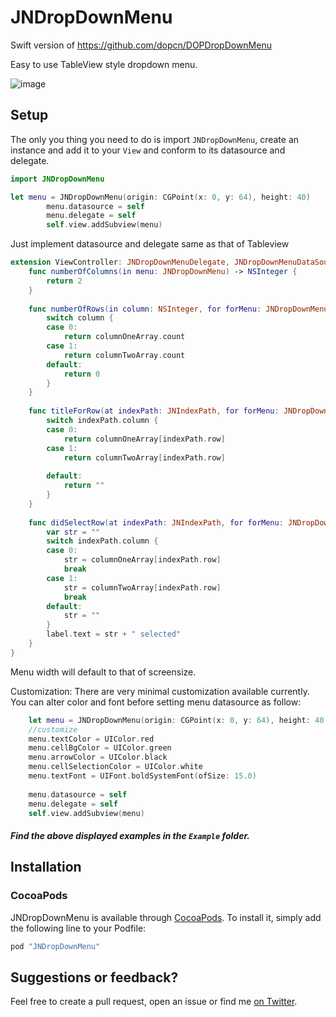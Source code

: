 # JNDropDownMenu
Swift version of https://github.com/dopcn/DOPDropDownMenu

Easy to use TableView style dropdown menu.

![image](https://github.com/javalnanda/JNDropDownMenu/blob/master/Example/JNDropDownSample/demo.gif)

## Setup
The only you thing you need to do is import `JNDropDownMenu`, create an instance and add it to your `View` and conform to its datasource and delegate.
```swift
import JNDropDownMenu
```
```swift
let menu = JNDropDownMenu(origin: CGPoint(x: 0, y: 64), height: 40)
        menu.datasource = self
        menu.delegate = self
        self.view.addSubview(menu)
```

Just implement datasource and delegate same as that of Tableview

```swift
extension ViewController: JNDropDownMenuDelegate, JNDropDownMenuDataSource {
    func numberOfColumns(in menu: JNDropDownMenu) -> NSInteger {
        return 2
    }
    
    func numberOfRows(in column: NSInteger, for forMenu: JNDropDownMenu) -> Int {
        switch column {
        case 0:
            return columnOneArray.count
        case 1:
            return columnTwoArray.count
        default:
            return 0
        }
    }
    
    func titleForRow(at indexPath: JNIndexPath, for forMenu: JNDropDownMenu) -> String {
        switch indexPath.column {
        case 0:
            return columnOneArray[indexPath.row]
        case 1:
            return columnTwoArray[indexPath.row]
            
        default:
            return ""
        }
    }
    
    func didSelectRow(at indexPath: JNIndexPath, for forMenu: JNDropDownMenu) {
        var str = ""
        switch indexPath.column {
        case 0:
            str = columnOneArray[indexPath.row]
            break
        case 1:
            str = columnTwoArray[indexPath.row]
            break
        default:
            str = ""
        }
        label.text = str + " selected"
    }
}
```

Menu width will default to that of screensize.

Customization:
There are very minimal customization available currently. You can alter color and font before setting menu datasource as follow:

```swift
    let menu = JNDropDownMenu(origin: CGPoint(x: 0, y: 64), height: 40)
    //customize
    menu.textColor = UIColor.red
    menu.cellBgColor = UIColor.green
    menu.arrowColor = UIColor.black
    menu.cellSelectionColor = UIColor.white
    menu.textFont = UIFont.boldSystemFont(ofSize: 15.0)
    
    menu.datasource = self
    menu.delegate = self
    self.view.addSubview(menu)
```

##### Find the above displayed examples in the `Example` folder.

## Installation

### CocoaPods

JNDropDownMenu is available through [CocoaPods](http://cocoapods.org). To install
it, simply add the following line to your Podfile:

```ruby
pod "JNDropDownMenu"
```

## Suggestions or feedback?

Feel free to create a pull request, open an issue or find me [on Twitter](https://twitter.com/javalnanda).

